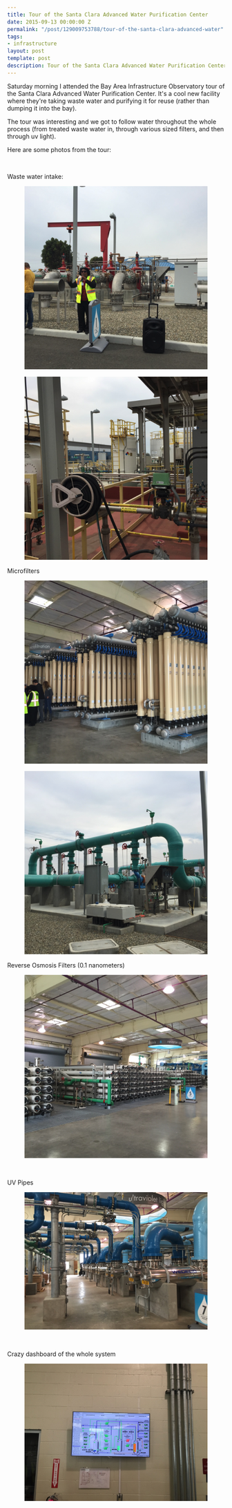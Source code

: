 ```yaml
---
title: Tour of the Santa Clara Advanced Water Purification Center
date: 2015-09-13 00:00:00 Z
permalink: "/post/129009753788/tour-of-the-santa-clara-advanced-water"
tags:
- infrastructure
layout: post
template: post
description: Tour of the Santa Clara Advanced Water Purification Center
---
```


<p>Saturday morning I attended the Bay Area Infrastructure Observatory tour of the Santa Clara Advanced Water Purification Center. It's a cool new facility where they're taking waste water and purifying it for reuse (rather than dumping it into the bay).<br></p><p>The tour was interesting and we got to follow water throughout the whole process (from treated waste water in, through various sized filters, and then through uv light).</p><p>Here are some photos from the tour:</p><p><br></p><p>Waste water intake:</p><figure data-orig-width="1024" data-orig-height="1024" class="tmblr-full"><img src="/images/6f9bf2c698f8fa26b2848bd602f28a5cf1f25e0bdb742831c370b73549e19d3c.png" data-orig-width="1024" data-orig-height="1024"></figure><figure data-orig-width="1024" data-orig-height="1024" class="tmblr-full"><img src="/images/840cc954c201b0fe6f0dab089168eaa3de640587896917cddf90912b67a6c5e8.png" data-orig-width="1024" data-orig-height="1024"></figure><p>Microfilters</p><figure data-orig-width="1024" data-orig-height="1024" class="tmblr-full"><img src="/images/043c2aa48ce6c764791b9f10e2294b6174cc75e7ac5ef52024c68b55516a3413.png" data-orig-width="1024" data-orig-height="1024"></figure><figure data-orig-width="1024" data-orig-height="1024" class="tmblr-full"><img src="/images/81cc38a3b86edd90f0641ae44e8f225e81ebbeaaace4d1d5c401999b6cd4c749.png" data-orig-width="1024" data-orig-height="1024"></figure><p>Reverse Osmosis Filters (0.1 nanometers)</p><figure data-orig-width="1024" data-orig-height="1024" class="tmblr-full"><img src="/images/250afd66d80523d4c94427682650e38e683794fdd0b96a1ec3159e5939e7a5fd.png" data-orig-width="1024" data-orig-height="1024"></figure><p><br></p><p>UV Pipes</p><figure data-orig-width="1024" data-orig-height="768" class="tmblr-full"><img src="/images/5ce9f6f401c8983dda0d2e496381409086edbc62c707f003be08970e64a0ec3c.png" data-orig-width="1024" data-orig-height="768"></figure><p><br></p><p>Crazy dashboard of the whole system</p><figure data-orig-width="1024" data-orig-height="768" class="tmblr-full"><img src="/images/35b974a3fd5f122370f5c97ef246953111b710a2505a5f656c9c2a78226b6a43.png" data-orig-width="1024" data-orig-height="768"></figure>